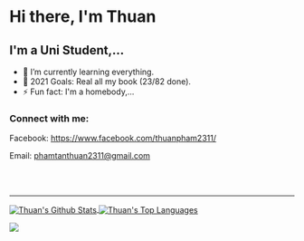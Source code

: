 <h1>
     Hi there, I'm Thuan
</h1>

## I'm a Uni Student,...

- 🌱 I’m currently learning everything.
- 🥅 2021 Goals: Real all my book (23/82 done).
- ⚡ Fun fact: I'm a homebody,...

### Connect with me:

Facebook: https://www.facebook.com/thuanpham2311/

Email: phamtanthuan2311@gmail.com

<br />
<br />

---

<a href="https://github.com/anuraghazra/github-readme-stats">
  <img align="center" alt="Thuan's Github Stats" src="https://github-readme-stats.vercel.app/api?username=thuanpham2311&theme=gruvbox&show_icons=true&hide_border=true" />
</a>

<a href="https://github.com/anuraghazra/github-readme-stats">
  <img align="center" alt="Thuan's Top Languages" src="https://github-readme-stats.vercel.app/api/top-langs/?username=thuanpham2311&theme=gruvbox&layout=compact&hide_border=true" />
</a>

![](https://komarev.com/ghpvc/?username=thuanpham2311&label=PROFILE+VIEWS)
